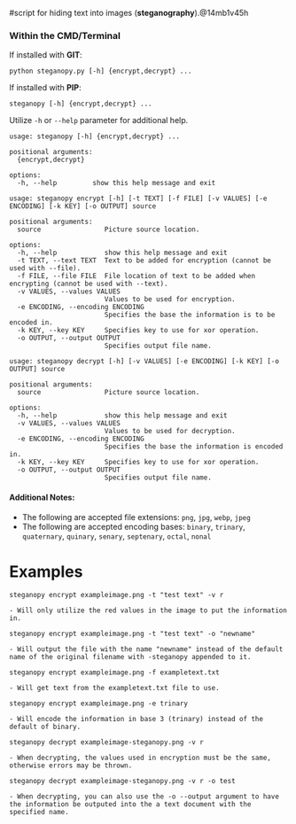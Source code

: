 #script for hiding text into images (**steganography**).@14mb1v45h


### Within the CMD/Terminal
If installed with **GIT**:
```
python steganopy.py [-h] {encrypt,decrypt} ...
```
If installed with **PIP**:
```
steganopy [-h] {encrypt,decrypt} ...
```


Utilize `-h` or `--help` parameter for additional help.
```
usage: steganopy [-h] {encrypt,decrypt} ...

positional arguments:
  {encrypt,decrypt}

options:
  -h, --help         show this help message and exit
```
```
usage: steganopy encrypt [-h] [-t TEXT] [-f FILE] [-v VALUES] [-e ENCODING] [-k KEY] [-o OUTPUT] source

positional arguments:
  source                Picture source location.

options:
  -h, --help            show this help message and exit
  -t TEXT, --text TEXT  Text to be added for encryption (cannot be used with --file).
  -f FILE, --file FILE  File location of text to be added when encrypting (cannot be used with --text).
  -v VALUES, --values VALUES
                        Values to be used for encryption.
  -e ENCODING, --encoding ENCODING
                        Specifies the base the information is to be encoded in.
  -k KEY, --key KEY     Specifies key to use for xor operation.
  -o OUTPUT, --output OUTPUT
                        Specifies output file name.
```
```
usage: steganopy decrypt [-h] [-v VALUES] [-e ENCODING] [-k KEY] [-o OUTPUT] source

positional arguments:
  source                Picture source location.

options:
  -h, --help            show this help message and exit
  -v VALUES, --values VALUES
                        Values to be used for decryption.
  -e ENCODING, --encoding ENCODING
                        Specifies the base the information is encoded in.
  -k KEY, --key KEY     Specifies key to use for xor operation.
  -o OUTPUT, --output OUTPUT
                        Specifies output file name.
```
#### Additional Notes: 
- The following are accepted file extensions: `png`, `jpg`, `webp`, `jpeg`
- The following are accepted encoding bases: `binary`, `trinary`, `quaternary`, `quinary`, `senary`, `septenary`, `octal`, `nonal`


# Examples
```
steganopy encrypt exampleimage.png -t "test text" -v r

- Will only utilize the red values in the image to put the information in.
```
```
steganopy encrypt exampleimage.png -t "test text" -o "newname"

- Will output the file with the name "newname" instead of the default name of the original filename with -steganopy appended to it.
```
```
steganopy encrypt exampleimage.png -f exampletext.txt

- Will get text from the exampletext.txt file to use.
```
```
steganopy encrypt exampleimage.png -e trinary

- Will encode the information in base 3 (trinary) instead of the default of binary.
```
```
steganopy decrypt exampleimage-steganopy.png -v r

- When decrypting, the values used in encryption must be the same, otherwise errors may be thrown.
```
```
steganopy decrypt exampleimage-steganopy.png -v r -o test

- When decrypting, you can also use the -o --output argument to have the information be outputed into the a text document with the specified name.
```
